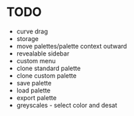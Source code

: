 # TODO

* curve drag
* storage
* move palettes/palette context outward
* revealable sidebar
* custom menu
* clone standard palette
* clone custom palette
* save palette
* load palette
* export palette
* greyscales - select color and desat